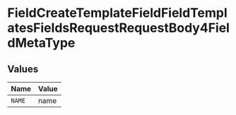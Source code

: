 # FieldCreateTemplateFieldFieldTemplatesFieldsRequestRequestBody4FieldMetaType


## Values

| Name   | Value  |
| ------ | ------ |
| `NAME` | name   |